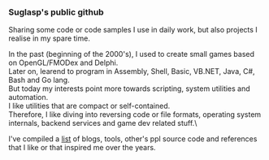 ### Suglasp's public github

Sharing some code or code samples I use in daily work, but also projects I realise in my spare time.

In the past (beginning of the 2000's), I used to create small games based on OpenGL/FMODex and Delphi.\
Later on, learend to program in Assembly, Shell, Basic, VB.NET, Java, C#, Bash and Go lang.\
But today my interests point more towards scripting, system utilities and automation.\
I like utilities that are compact or self-contained.\
Therefore, I like diving into reversing code or file formats, operating system internals, backend services and game dev related stuff.\

I've compiled a [list](https://github.com/suglasp/suglasp/blob/main/references.md) of blogs, tools, other's ppl source code and references that I like or that inspired me over the years.
